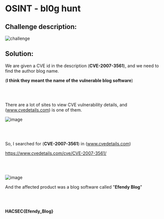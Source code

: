 # OSINT - bl0g hunt



## Challenge description:
![challenge](https://user-images.githubusercontent.com/70543460/94371157-f9583c00-00fc-11eb-88b2-89ba6274cfef.png)

## Solution:

We are given a CVE id in the description (**CVE-2007-3561**), and we need to find the author blog name.

(**I think they meant the name of the vulnerable blog software**)

<br/><br/>

There are a lot of sites to view CVE vulnerability details, and (www.cvedetails.com) is one of them.


![image](https://user-images.githubusercontent.com/70543460/94371416-1261ec80-00ff-11eb-85cb-71f4b47ebc8d.png)

<br/><br/>

So, I searched for (**CVE-2007-3561**) in (www.cvedetails.com)

https://www.cvedetails.com/cve/CVE-2007-3561/

<br/><br/>

![image](https://user-images.githubusercontent.com/70543460/94371657-cadc6000-0100-11eb-8113-e5819122311f.png)

And the affected product was a blog software called "**Efendy Blog**"

<br/><br/>

**HACSEC{Efendy_Blog}**
